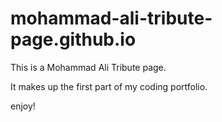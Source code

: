 # mohammad-ali-tribute-page.github.io
This is a Mohammad Ali Tribute page.

It makes up the first part of my coding portfolio.

enjoy!
